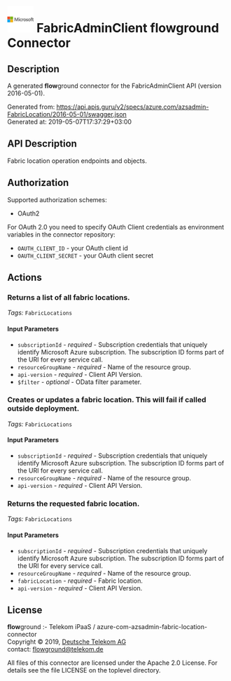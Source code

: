 # ![LOGO](logo.png) FabricAdminClient **flow**ground Connector

## Description

A generated **flow**ground connector for the FabricAdminClient API (version 2016-05-01).

Generated from: https://api.apis.guru/v2/specs/azure.com/azsadmin-FabricLocation/2016-05-01/swagger.json<br/>
Generated at: 2019-05-07T17:37:29+03:00

## API Description

Fabric location operation endpoints and objects.

## Authorization

Supported authorization schemes:
- OAuth2

For OAuth 2.0 you need to specify OAuth Client credentials as environment variables in the connector repository:
* `OAUTH_CLIENT_ID` - your OAuth client id
* `OAUTH_CLIENT_SECRET` - your OAuth client secret

## Actions

### Returns a list of all fabric locations.

*Tags:* `FabricLocations`

#### Input Parameters
* `subscriptionId` - _required_ - Subscription credentials that uniquely identify Microsoft Azure subscription. The subscription ID forms part of the URI for every service call.
* `resourceGroupName` - _required_ - Name of the resource group.
* `api-version` - _required_ - Client API Version.
* `$filter` - _optional_ - OData filter parameter.

### Creates or updates a fabric location.  This will fail if called outside deployment.

*Tags:* `FabricLocations`

#### Input Parameters
* `subscriptionId` - _required_ - Subscription credentials that uniquely identify Microsoft Azure subscription. The subscription ID forms part of the URI for every service call.
* `resourceGroupName` - _required_ - Name of the resource group.
* `api-version` - _required_ - Client API Version.

### Returns the requested fabric location.

*Tags:* `FabricLocations`

#### Input Parameters
* `subscriptionId` - _required_ - Subscription credentials that uniquely identify Microsoft Azure subscription. The subscription ID forms part of the URI for every service call.
* `resourceGroupName` - _required_ - Name of the resource group.
* `fabricLocation` - _required_ - Fabric location.
* `api-version` - _required_ - Client API Version.

## License

**flow**ground :- Telekom iPaaS / azure-com-azsadmin-fabric-location-connector<br/>
Copyright © 2019, [Deutsche Telekom AG](https://www.telekom.de)<br/>
contact: flowground@telekom.de

All files of this connector are licensed under the Apache 2.0 License. For details
see the file LICENSE on the toplevel directory.
